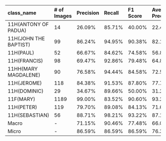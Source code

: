 | class_name            | # of Images   | Precision   | Recall   | F1 Score   | Average Precision   |
|:----------------------|:--------------|:------------|:---------|:-----------|:--------------------|
| 11H(ANTONY OF PADUA)  | 14            | 26.09%      | 85.71%   | 40.00%     | 22.47%              |
| 11H(JOHN THE BAPTIST) | 99            | 86.24%      | 94.95%   | 90.38%     | 82.15%              |
| 11H(PAUL)             | 52            | 66.67%      | 84.62%   | 74.58%     | 56.84%              |
| 11H(FRANCIS)          | 98            | 69.47%      | 92.86%   | 79.48%     | 64.88%              |
| 11HH(MARY MAGDALENE)  | 90            | 76.58%      | 94.44%   | 84.58%     | 72.59%              |
| 11H(JEROME)           | 118           | 84.38%      | 91.53%   | 87.80%     | 77.76%              |
| 11H(DOMINIC)          | 29            | 34.67%      | 89.66%   | 50.00%     | 31.24%              |
| 11F(MARY)             | 1189          | 99.00%      | 83.52%   | 90.60%     | 93.20%              |
| 11H(PETER)            | 119           | 79.70%      | 89.08%   | 84.13%     | 71.69%              |
| 11H(SEBASTIAN)        | 56            | 88.71%      | 98.21%   | 93.22%     | 87.18%              |
| Macro                 | -             | 71.15%      | 90.46%   | 77.48%     | 66.00%              |
| Micro                 | -             | 86.59%      | 86.59%   | 86.59%     | 76.32%              |